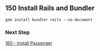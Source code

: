 ## 150 Install Rails and Bundler

```
gem install bundler rails --no-document
```

### Next Step

[160 - Install Passenger](https://github.com/remomueller/documentation/tree/master/centos/160-install-passenger.md)
